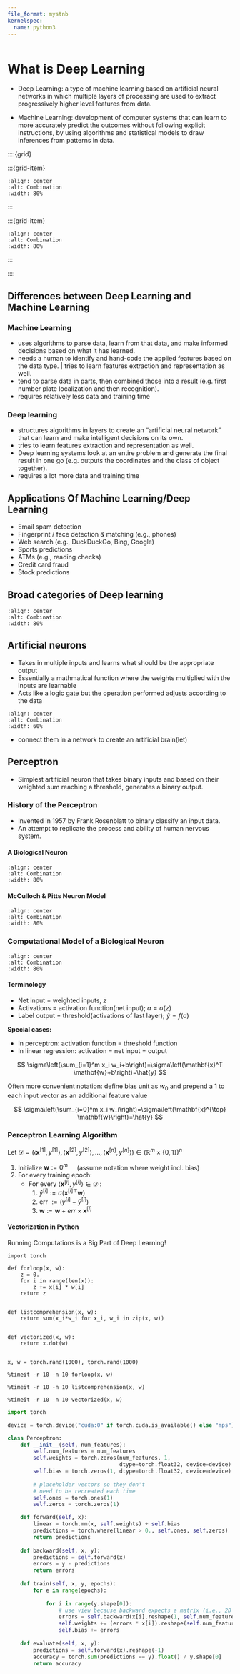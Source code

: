 ```yaml
---
file_format: mystnb
kernelspec:
  name: python3
---
```


```{title} What are Machine Learning And Deep Learning?
```

# What is Deep Learning
- Deep Learning: a type of machine learning based on artificial neural networks in which multiple layers of processing are used to extract progressively higher level features from data.

- Machine Learning: development of computer systems that can learn to more accurately predict the outcomes without following explicit instructions, by using algorithms and statistical models to draw inferences from patterns in data.

::::{grid}

:::{grid-item}
```{image} https://cdn.mathpix.com/snip/images/Bcw3p_wTPu6dtL-dVytNfaSmufBnTKa__MUGRvnsS1c.original.fullsize.png
:align: center
:alt: Combination
:width: 80%
```
:::

:::{grid-item}
```{image} https://cdn.mathpix.com/snip/images/-WX-VpRp_6ugoW5pS4ncPJDJz7148Jyp_HcHXfZNjv4.original.fullsize.png
:align: center
:alt: Combination
:width: 80%
```
:::

::::
## Differences between Deep Learning and Machine Learning

### Machine Learning

- uses algorithms to parse data, learn from that data, and make informed decisions based on what it has learned.
- needs a human to identify and hand-code the applied features based on the data type. | tries to learn features extraction and representation as well.
- tend to parse data in parts, then combined those into a result (e.g. first number plate localization and then recognition).
- requires relatively less data and training time

### Deep learning

- structures algorithms in layers to create an “artificial neural network” that can learn and make intelligent decisions on its own.
- tries to learn features extraction and representation as well.
- Deep learning systems look at an entire problem and generate the final result in one go (e.g. outputs the coordinates and the class of object together).
- requires a lot more data and training time

## Applications Of Machine Learning/Deep Learning

* Email spam detection
* Fingerprint / face detection & matching (e.g., phones)
* Web search (e.g., DuckDuckGo, Bing, Google)
* Sports predictions
* ATMs (e.g., reading checks)
* Credit card fraud
* Stock predictions

## Broad categories of Deep learning

```{image} https://cdn.mathpix.com/snip/images/ZSZJML5ESQiAMAUzLgqHwc5qrVdog0doEIgv7E6yOP0.original.fullsize.png
:align: center
:alt: Combination
:width: 80%
```

## Artificial neurons
- Takes in multiple inputs and learns what should be the appropriate output
- Essentially a mathmatical function where the weights multiplied with the inputs are learnable
- Acts like a logic gate but the operation performed adjusts according to the data

```{image} https://miro.medium.com/max/1400/1*hkYlTODpjJgo32DoCOWN5w.png
:align: center
:alt: Combination
:width: 60%
```
- connect them in a network to create an artificial brain(let)

## Perceptron
- Simplest artificial neuron that takes binary inputs and based on their weighted sum reaching a threshold, generates a binary output.

### History of the Perceptron
- Invented in 1957 by Frank Rosenblatt to binary classify an input data.
- An attempt to replicate the process and ability of human nervous system.

#### A Biological Neuron

```{image} https://cdn.mathpix.com/snip/images/8wUEGNNFyTX-f0d1BgU79sulc_LhTBokh0eB0mOKtag.original.fullsize.png
:align: center
:alt: Combination
:width: 80%
```

#### McCulloch & Pitts Neuron Model

```{image} https://cdn.mathpix.com/snip/images/w57IlMRnRi2wXbTobHF6oZofNZcSM2Gltl7Ft5X-pW8.original.fullsize.png
:align: center
:alt: Combination
:width: 80%
```
### Computational Model of a Biological Neuron

```{image} https://cdn.mathpix.com/snip/images/9ibylJ3Je2tLOmvEiYz1R4LT9LPxFiUNpzgee_EpgDE.original.fullsize.png
:align: center
:alt: Combination
:width: 80%
```

#### Terminology

- Net input $=$ weighted inputs, $z$
- Activations = activation function(net input); $a=\sigma(z)$
- Label output $=$ threshold(activations of last layer); $\hat{y}=f(a)$

**Special cases:**
- In perceptron: activation function = threshold function
- In linear regression: activation $=$ net input $=$ output

$$
\sigma\left(\sum_{i=1}^m x_i w_i+b\right)=\sigma\left(\mathbf{x}^T \mathbf{w}+b\right)=\hat{y}
$$

Often more convenient notation: define bias unit as $w_0$ and prepend a 1 to each input vector as an additional
feature value

$$
\sigma\left(\sum_{i=0}^m x_i w_i\right)=\sigma\left(\mathbf{x}^{\top} \mathbf{w}\right)=\hat{y}
$$

### Perceptron Learning Algorithm

Let $\mathcal{D}=\left(\left\langle\mathbf{x}^{[1]}, y^{[1]}\right\rangle,\left\langle\mathbf{x}^{[2]}, y^{[2]}\right\rangle, \ldots,\left\langle\mathbf{x}^{[n]}, y^{[n]}\right\rangle\right) \in\left(\mathbb{R}^m \times\{0,1\}\right)^n$

1. Initialize $\mathbf{w}:=0^m \quad$ (assume notation where weight incl. bias)
2. For every training epoch:
   * For every $\left\langle\mathbf{x}^{[i]}, y^{[i]}\right\rangle \in \mathcal{D}$ :
     1. $\hat{y}^{[i]}:=\sigma\left(\mathbf{x}^{[i] \top} \mathbf{w}\right)$
     2. err $:=\left(y^{[i]}-\hat{y}^{[i]}\right)$
     3. $\mathbf{w}:=\mathbf{w}+e r r \times \mathbf{x}^{[i]}$

#### Vectorization in Python

Running Computations is a Big Part of Deep Learning!

```{code-cell}
import torch

def forloop(x, w):
    z = 0.
    for i in range(len(x)):
        z += x[i] * w[i]
    return z


def listcomprehension(x, w):
    return sum(x_i*w_i for x_i, w_i in zip(x, w))


def vectorized(x, w):
    return x.dot(w)


x, w = torch.rand(1000), torch.rand(1000)

%timeit -r 10 -n 10 forloop(x, w)

%timeit -r 10 -n 10 listcomprehension(x, w)

%timeit -r 10 -n 10 vectorized(x, w)

```

```python
import torch

device = torch.device("cuda:0" if torch.cuda.is_available() else "mps")

class Perceptron:
    def __init__(self, num_features):
        self.num_features = num_features
        self.weights = torch.zeros(num_features, 1, 
                                   dtype=torch.float32, device=device)
        self.bias = torch.zeros(1, dtype=torch.float32, device=device)
        
        # placeholder vectors so they don't
        # need to be recreated each time
        self.ones = torch.ones(1)
        self.zeros = torch.zeros(1)

    def forward(self, x):
        linear = torch.mm(x, self.weights) + self.bias
        predictions = torch.where(linear > 0., self.ones, self.zeros)
        return predictions
        
    def backward(self, x, y):  
        predictions = self.forward(x)
        errors = y - predictions
        return errors
        
    def train(self, x, y, epochs):
        for e in range(epochs):
            
            for i in range(y.shape[0]):
                # use view because backward expects a matrix (i.e., 2D tensor)
                errors = self.backward(x[i].reshape(1, self.num_features), y[i]).reshape(-1)
                self.weights += (errors * x[i]).reshape(self.num_features, 1)
                self.bias += errors
                
    def evaluate(self, x, y):
        predictions = self.forward(x).reshape(-1)
        accuracy = torch.sum(predictions == y).float() / y.shape[0]
        return accuracy

```



